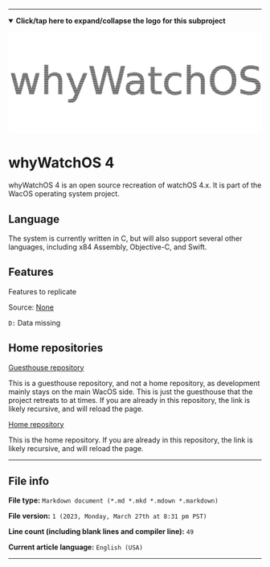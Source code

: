 
***

<details open><summary><b lang="en">Click/tap here to expand/collapse the logo for this subproject</b></summary>

![/WhyWatchOS_Metal_HighCompression.png](/WhyWatchOS_Metal_HighCompression.png)

</details>

# whyWatchOS 4

whyWatchOS 4 is an open source recreation of watchOS 4.x. It is part of the WacOS operating system project. 

## Language

The system is currently written in C, but will also support several other languages, including x84 Assembly, Objective-C, and Swift.

## Features

Features to replicate

Source: [None](https://www.example.com/)

`D:` Data missing 

## Home repositories

[Guesthouse repository](https://github.com/seanpm2001/WhyWatchOS_4/)

This is a guesthouse repository, and not a home repository, as development mainly stays on the main WacOS side. This is just the guesthouse that the project retreats to at times. If you are already in this repository, the link is likely recursive, and will reload the page.

[Home repository](https://github.com/seanpm2001/WacOS/tree/WacOS-dev/WatchOS/4/)

This is the home repository. If you are already in this repository, the link is likely recursive, and will reload the page.

***

## File info

**File type:** `Markdown document (*.md *.mkd *.mdown *.markdown)`

**File version:** `1 (2023, Monday, March 27th at 8:31 pm PST)`

**Line count (including blank lines and compiler line):** `49`

**Current article language:** `English (USA)`

***
